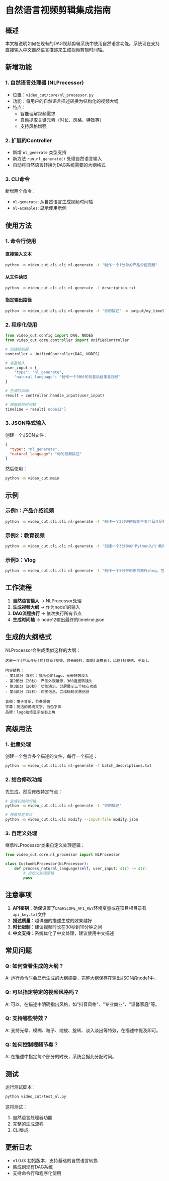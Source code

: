 # 自然语言视频剪辑集成指南

## 概述

本文档说明如何在现有的DAG视频剪辑系统中使用自然语言功能。系统现在支持直接输入中文自然语言描述来生成视频剪辑时间轴。

## 新增功能

### 1. 自然语言处理器 (NLProcessor)
- 位置：`video_cut/core/nl_processor.py`
- 功能：将用户的自然语言描述转换为结构化的视频大纲
- 特点：
  - 智能理解视频需求
  - 自动提取关键元素（时长、风格、特效等）
  - 支持风格增强

### 2. 扩展的Controller
- 新增 `nl_generate` 类型支持
- 新方法 `run_nl_generate()` 处理自然语言输入
- 自动将自然语言转换为DAG系统需要的大纲格式

### 3. CLI命令
新增两个命令：
- `nl-generate`: 从自然语言生成视频时间轴
- `nl-examples`: 显示使用示例

## 使用方法

### 1. 命令行使用

#### 直接输入文本
```bash
python -m video_cut.cli.cli nl-generate -t "制作一个1分钟的产品介绍视频"
```

#### 从文件读取
```bash
python -m video_cut.cli.cli nl-generate -f description.txt
```

#### 指定输出路径
```bash
python -m video_cut.cli.cli nl-generate -t "你的描述" -o output/my_timeline.json
```

### 2. 程序化使用

```python
from video_cut.config import DAG, NODES
from video_cut.core.controller import UnifiedController

# 创建控制器
controller = UnifiedController(DAG, NODES)

# 准备输入
user_input = {
    "type": "nl_generate",
    "natural_language": "制作一个30秒的抖音风格美食视频"
}

# 生成时间轴
result = controller.handle_input(user_input)

# 获取最终时间轴
timeline = result['node12']
```

### 3. JSON格式输入

创建一个JSON文件：
```json
{
  "type": "nl_generate",
  "natural_language": "你的视频描述"
}
```

然后使用：
```bash
python -m video_cut.main
```

## 示例

### 示例1：产品介绍视频
```bash
python -m video_cut.cli.cli nl-generate -t "制作一个2分钟的智能手表产品介绍视频。开头5秒展示公司logo，要有光晕特效。然后30秒介绍产品外观，画面要360度旋转展示。接下来展示健康监测、运动追踪、智能提醒三个核心功能，每个功能20秒，配上演示画面和说明文字。最后25秒展示购买信息和优惠活动。整体要科技感十足，配上动感的背景音乐。"
```

### 示例2：教育视频
```bash
python -m video_cut.cli.cli nl-generate -t "创建一个3分钟的'Python入门'教育视频。第一部分30秒介绍什么是Python，用简单的图形动画。第二部分1分钟讲解基础语法，展示代码示例。第三部分1分钟演示一个简单项目。最后30秒总结和推荐学习资源。需要清晰的解说和字幕。"
```

### 示例3：Vlog
```bash
python -m video_cut.cli.cli nl-generate -t "制作一个5分钟的东京旅行vlog。包括：1分钟的城市风光镜头，配上日文标题；2分钟的美食探店，要有特写镜头；1分30秒的文化体验，如茶道或和服；30秒的购物场景。使用轻松愉快的背景音乐，字幕用手写风格。"
```

## 工作流程

1. **自然语言输入** → NLProcessor处理
2. **生成视频大纲** → 作为node1的输入
3. **DAG流程执行** → 依次执行所有节点
4. **生成时间轴** → node12输出最终的timeline.json

## 生成的大纲格式

NLProcessor会生成类似这样的大纲：

```
这是一个[产品介绍]的[商业]视频，时长60秒，面向[消费者]，风格[科技感、专业]。

内容结构：
- 第1部分（5秒）：展示公司logo，光晕特效淡入
- 第2部分（20秒）：产品外观展示，360度旋转镜头
- 第3部分（20秒）：功能演示，分屏展示三个核心功能
- 第4部分（15秒）：购买信息，二维码和优惠信息

音频：电子音乐，节奏感强
字幕：简洁的说明文字，白色字体
品牌：logo始终显示在右上角
```

## 高级用法

### 1. 批量处理
创建一个包含多个描述的文件，每行一个描述：
```bash
python -m video_cut.cli.cli nl-generate -f batch_descriptions.txt
```

### 2. 结合修改功能
先生成，然后修改特定节点：
```bash
# 生成初始时间轴
python -m video_cut.cli.cli nl-generate -t "你的描述"

# 修改特定节点
python -m video_cut.cli.cli modify --input-file modify.json
```

### 3. 自定义处理
继承NLProcessor类来自定义处理逻辑：
```python
from video_cut.core.nl_processor import NLProcessor

class CustomNLProcessor(NLProcessor):
    def process_natural_language(self, user_input: str) -> str:
        # 自定义处理逻辑
        pass
```

## 注意事项

1. **API密钥**：确保设置了`DASHSCOPE_API_KEY`环境变量或在项目根目录有`api_key.txt`文件
2. **描述质量**：越详细的描述生成的效果越好
3. **时长限制**：建议视频时长在30秒到10分钟之间
4. **中文支持**：系统优化了中文处理，建议使用中文描述

## 常见问题

### Q: 如何查看生成的大纲？
A: 运行命令时会显示生成的大纲摘要，完整大纲保存在输出JSON的node1中。

### Q: 可以指定特定的视频风格吗？
A: 可以，在描述中明确指出风格，如"抖音风格"、"专业商业"、"温馨家庭"等。

### Q: 支持哪些特效？
A: 支持光晕、模糊、粒子、缩放、旋转、淡入淡出等特效，在描述中提及即可。

### Q: 如何控制视频节奏？
A: 在描述中指定每个部分的时长，系统会据此分配时间。

## 测试

运行测试脚本：
```bash
python video_cut/test_nl.py
```

这将测试：
1. 自然语言处理器功能
2. 完整的生成流程
3. CLI集成

## 更新日志

- v1.0.0: 初始版本，支持基础的自然语言转换
- 集成到现有DAG系统
- 支持命令行和程序化使用